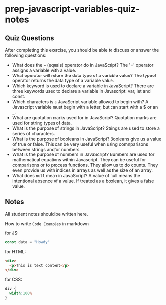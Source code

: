 # prep-javascript-variables-quiz-notes

## Quiz Questions

After completing this exercise, you should be able to discuss or answer the following questions:

- What does the `=` (equals) operator do in JavaScript?
The '=' operator assigns a variable with a value.
- What operator will return the data type of a variable value?
The typeof operator returns the data type of a variable value.
- Which keyword is used to declare a variable in JavaScript?
There are three keywords used to declare a variable in Javascript: var, let and const.
- Which characters is a JavaScript variable allowed to begin with?
A Javascript variable must begin with a letter, but can start with a $ or an _.
- What are quotation marks used for in JavaScript?
Quotation marks are used for string types of data.
- What is the purpose of strings in JavaScript?
Strings are used to store a series of characters.
- What is the purpose of booleans in JavaScript?
Booleans give us a value of true or false. This can be very useful when using comnparisons between strings and/or numbers.
- What is the purpose of numbers in JavaScript?
Numbers are used for mathematical equations within Javascript. They can be useful for comparisons or to process functions. They allow us to do counts. They even provide us with indices in arrays as well as the size of an array.
- What does `null` mean in JavaScript?
A value of null means the intentional absence of a value. If treated as a boolean, it gives a false value.
## Notes

All student notes should be written here.


How to write `Code Examples` in markdown

for JS:
```javascript
const data = "Howdy"
```

for HTML:
```html
<div>
  <p>This is text content</p>
</div>
```

for CSS:
```css
div {
  width:100%
}
```
